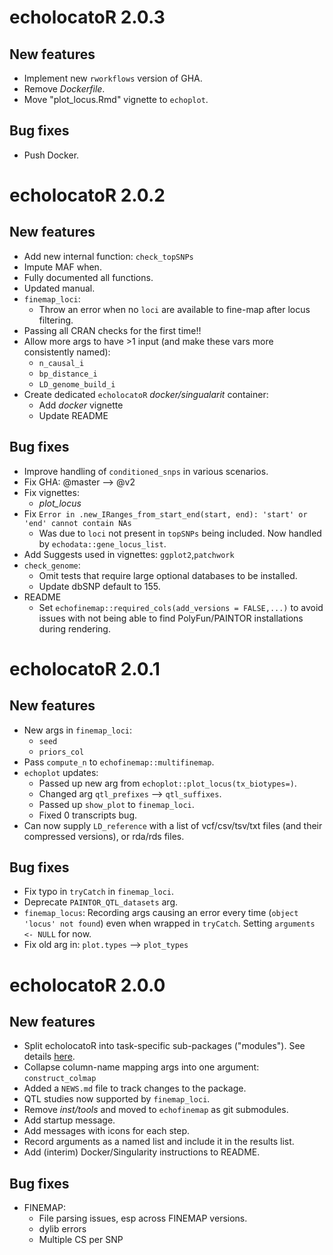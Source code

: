 # echolocatoR 2.0.3

## New features

* Implement new `rworkflows` version of GHA.
* Remove *Dockerfile*.
* Move "plot_locus.Rmd" vignette to `echoplot`.

## Bug fixes

* Push Docker. 


# echolocatoR 2.0.2

## New features

* Add new internal function: `check_topSNPs`
* Impute MAF when.
* Fully documented all functions.
* Updated manual.
* `finemap_loci`:
  - Throw an error when no `loci` are available to fine-map after locus filtering.
* Passing all CRAN checks for the first time!!
* Allow more args to have >1 input 
  (and make these vars more consistently named):
  - `n_causal_i`
  - `bp_distance_i`
  - `LD_genome_build_i`
* Create dedicated `echolocatoR` *docker/singualarit* container:
  - Add *docker* vignette
  - Update README

## Bug fixes

* Improve handling of `conditioned_snps` in various scenarios.
* Fix GHA: @master --> @v2  
* Fix vignettes:
  - *plot_locus*
* Fix `Error in .new_IRanges_from_start_end(start, end): 'start' or 'end' cannot contain NAs`
  - Was due to `loci` not present in `topSNPs` being included. 
  Now handled by `echodata::gene_locus_list`.
* Add Suggests used in vignettes: `ggplot2`,`patchwork`
* `check_genome`:
  - Omit tests that require large optional databases to be installed.
  - Update dbSNP default to 155.
* README
  - Set `echofinemap::required_cols(add_versions = FALSE,...)` 
  to avoid issues with not being able to find PolyFun/PAINTOR 
  installations during rendering.
  
# echolocatoR 2.0.1

## New features

* New args in `finemap_loci`: 
  - `seed`
  - `priors_col`
* Pass `compute_n` to `echofinemap::multifinemap`.
* `echoplot` updates:
  - Passed up new arg from `echoplot::plot_locus(tx_biotypes=)`. 
  - Changed arg `qtl_prefixes` --> `qtl_suffixes`.
  - Passed up `show_plot` to `finemap_loci`.
  - Fixed 0 transcripts bug.
* Can now supply `LD_reference` with a list of vcf/csv/tsv/txt files
  (and their compressed versions), or rda/rds files. 

## Bug fixes

* Fix typo in `tryCatch` in `finemap_loci`. 
* Deprecate `PAINTOR_QTL_datasets` arg.
* `finemap_locus`: Recording args causing an error every time 
  (`object 'locus' not found`) even when wrapped in `tryCatch`. 
  Setting `arguments <- NULL` for now.
* Fix old arg in: `plot.types` --> `plot_types`

# echolocatoR 2.0.0

## New features

* Split echolocatoR into task-specific sub-packages ("modules"). See details [here](https://github.com/RajLabMSSM/echolocatoR/issues/62).  
* Collapse column-name mapping args into one argument: `construct_colmap`
* Added a `NEWS.md` file to track changes to the package.
* QTL studies now supported by `finemap_loci`.
* Remove *inst/tools* and moved to `echofinemap` as git submodules.
* Add startup message.
* Add messages with icons for each step. 
* Record arguments as a named list and include it in the results list. 
* Add (interim) Docker/Singularity instructions to README.

## Bug fixes

- FINEMAP:
  - File parsing issues, esp across FINEMAP versions. 
  - dylib errors
  - Multiple CS per SNP
